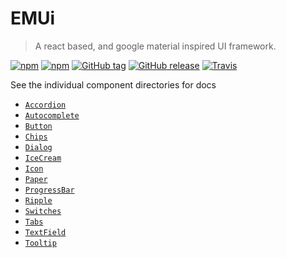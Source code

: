 # EMUi
> A react based, and google material inspired UI framework.

[![npm](https://img.shields.io/npm/dm/emui.svg?maxAge=2592000)]()
[![npm](https://img.shields.io/npm/dt/emui.svg?maxAge=2592000)]()
[![GitHub tag](https://img.shields.io/github/tag/edgemesh/emui.svg?maxAge=2592000)]()
[![GitHub release](https://img.shields.io/github/release/edgemesh/emui.svg?maxAge=2592000)]()
[![Travis](https://img.shields.io/travis/edgemesh/emui.svg?maxAge=2592000)]()

See the individual component directories for docs
- [`Accordion`](https://github.com/edgemesh/emui/tree/master/src/components/accordion)
- [`Autocomplete`](https://github.com/edgemesh/emui/tree/master/src/components/autocomplete)
- [`Button`](https://github.com/edgemesh/emui/tree/master/src/components/button)
- [`Chips`](https://github.com/edgemesh/emui/tree/master/src/components/chips)
- [`Dialog`](https://github.com/edgemesh/emui/tree/master/src/components/dialog)
- [`IceCream`](https://github.com/edgemesh/emui/tree/master/src/components/ice-cream)
- [`Icon`](https://github.com/edgemesh/emui/tree/master/src/components/icon)
- [`Paper`](https://github.com/edgemesh/emui/tree/master/src/components/paper)
- [`ProgressBar`](https://github.com/edgemesh/emui/tree/master/src/components/progress-bar)
- [`Ripple`](https://github.com/edgemesh/emui/tree/master/src/components/ripple)
- [`Switches`](https://github.com/edgemesh/emui/tree/master/src/components/switches)
- [`Tabs`](https://github.com/edgemesh/emui/tree/master/src/components/tabs)
- [`TextField`](https://github.com/edgemesh/emui/tree/master/src/components/text-field)
- [`Tooltip`](https://github.com/edgemesh/emui/tree/master/src/components/tooltip)